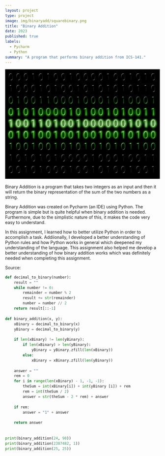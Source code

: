 ```yaml
---
layout: project
type: project
image: img/binaryadd/squarebinary.png
title: "Binary Addition"
date: 2023
published: true
labels:
  - Pycharm
  - Python
summary: "A program that performs binary addition from ICS-141."
---
```


<img class="img-fluid" src="../img/binaryadd/binarypic.jpg">

Binary Addition is a program that takes two integers as an input and then it will return the binary representation of the sum of the two numbers as a string. 

Binary Addition was created on Pycharm (an IDE) using Python. The program is simple but is quite helpful when binary addition is needed. Furthermore, due to the simplistic nature of this, it makes the code very easy to understand.

In this assignment, I learned how to better utilize Python in order to accomplish a task. Addiionally, I developed a better understanding of Python rules and how Python works in general which deepened my understanding of the language. This assignment also helped me develop a better understanding of how binary addition works which was definitely needed when completing this assignment. 

Source:

```py
def decimal_to_binary(number):
    result = ""
    while number != 0:
        remainder = number % 2
        result += str(remainder)
        number = number // 2
    return result[::-1]

def binary_addition(x, y):
    xBinary = decimal_to_binary(x)
    yBinary = decimal_to_binary(y)

    if len(xBinary) != len(yBinary):
        if len(xBinary) > len(yBinary):
            yBinary = yBinary.zfill(len(xBinary))
        else:
            xBinary = xBinary.zfill(len(yBinary))

    answer = ""
    rem = 0
    for i in range(len(xBinary) - 1, -1, -1):
        theSum = int(xBinary[i]) + int(yBinary [i]) + rem
        rem = int(theSum / 2)
        answer = str(theSum - 2 * rem) + answer

    if rem:
        answer = "1" + answer

    return answer


print(binary_addition(24, 98))
print(binary_addition(2387482, 1))
print(binary_addition(25, 25))
```